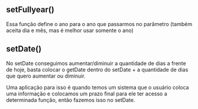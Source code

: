 ## setFullyear()

Essa função define o ano para o ano que passarmos no parâmetro (também aceita dia e mês, mas é melhor usar somente o ano)

## setDate()

No setDate conseguimos aumentar/diminuir a quantidade de dias a frente de hoje, basta colocar o getDate dentro do setDate + a quantidade de dias que quero aumentar ou diminuir.

Uma aplicação para isso é quando temos um sistema que o usuário coloca uma informação e colocamos um prazo final para ele ter acesso a determinada função, então fazemos isso no setDate.
